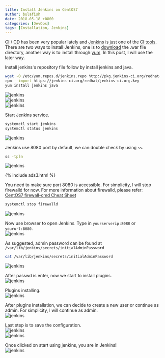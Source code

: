 ```yaml
---
title: Install Jenkins on CentOS7
author: bulafish
date: 2018-05-18 +0800
categories: [DevOps]
tags: [Installation, Jenkins]
---
```


[CI](https://en.wikipedia.org/wiki/Continuous_integration) / [CD](https://en.wikipedia.org/wiki/Continuous_delivery) has been very popular lately and [Jenkins](https://jenkins.io/) is just one of the [CI tools](https://en.wikipedia.org/wiki/Comparison_of_continuous_integration_software).  There are two ways to install Jenkins, one is to [download](https://jenkins.io/download/) the .war file directory, another way is to install through [yum](https://wiki.jenkins.io/display/JENKINS/Installing+Jenkins+on+Red+Hat+distributions).  In this post, I will use the later way.

Install jenkins's repository file follow by install jenkins and java.
```bash
wget -O /etc/yum.repos.d/jenkins.repo http://pkg.jenkins-ci.org/redhat-stable/jenkins.repo
rpm --import https://jenkins-ci.org/redhat/jenkins-ci.org.key
yum install jenkins java
```
![jenkins](/assets/images/2018051814.png)  
![jenkins](/assets/images/2018051815.png)  
![jenkins](/assets/images/2018051816.png)

Start Jenkins service.
```bash
systemctl start jenkins
systemctl status jenkins
```
![jenkins](/assets/images/2018051817.png)

Jenkins use 8080 port by default, we can double check by using `ss`.
```bash
ss -tpln
```
![jenkins](/assets/images/2018051818.png)

{% include ads3.html %}

You need to make sure port 8080 is accessible.  For simplicity, I will stop firewalld for now.  For more information about firewalld, please refer: [CentOS7 firewall-cmd Cheat Sheet](https://www.bulafish.com/centos/2018/04/27/centos7-firewalld-cheat-sheet/)
```bash
systemctl stop firewalld
```
![jenkins](/assets/images/2018051828.png)

Now use browser to open Jenkins.  Type in `yourserverip:8080` or `yoururl:8080`.  
![jenkins](/assets/images/2018051820.png)

As suggested, admin password can be found at `/var/lib/jenkins/secrets/initialAdminPassword`
```bash
cat /var/lib/jenkins/secrets/initialAdminPassword
```
![jenkins](/assets/images/2018051821.png)


After passwd is enter, now we start to install plugins.  
![jenkins](/assets/images/2018051822.png)

Plugins installing.  
![jenkins](/assets/images/2018051823.png)

After plugins installation, we can decide to create a new user or continue as admin.  For simplicity, I will continue as admin.  
![jenkins](/assets/images/2018051824.png)

Last step is to save the configuration.  
![jenkins](/assets/images/2018051825.png)  
![jenkins](/assets/images/2018051826.png)

Once clicked on start using jenkins, you are in Jenkins!  
![jenkins](/assets/images/2018051827.png)
